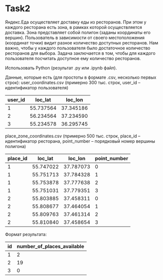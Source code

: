 # Task2
Яндекс.Еда осуществляет доставку еды из ресторанов. При этом у каждого ресторана есть зона, в рамках которой осуществляется доставка. Зона представляет собой полигон (заданы координаты его вершин). Пользователь в зависимости от своего местоположения (координат точки) видит разное количество доступных ресторанов. Нам важно, чтобы у каждого пользователя было достаточное количество ресторанов для выбора. Задача заключается в том, чтобы для каждого пользователя посчитать доступное ему количество ресторанов.

Использовать Python (результат .py или .ipynb файл).

Данные, которые есть (для простоты в формате .csv, несколько первых строк): user_coordinates.csv (примерно 300 тыс. строк, user_id – идентификатор пользователя)

| user_id  | loc_lat | loc_lon
| - | --------- | ---------
| 1 | 55.737564 | 37.345186
| 2 | 56.234564 | 37.234590
| 3 | 55.234578 | 36.295745 


place_zone_coordinates.csv (примерно 500 тыс. строк,
place_id – идентификатор ресторана, point_number – порядковый номер вершины полигона)

| place_id  | loc_lat | loc_lon | point_number
| - | --------- | --------- | ---------
| 1 | 55.747022 | 37.787073 | 0
| 1 | 55.751713 | 37.784328 | 1
| 1 | 55.753878 | 37.777638 | 2
| 1 | 55.751031 | 37.779351 | 3
| 2 | 55.803885 | 37.458311 | 0
| 2 | 55.808677 | 37.464054 | 1
| 2 | 55.809763 | 37.461314 | 2
| 2 | 55.810840 | 37.458654 | 3


Формат результата:

| id  | number_of_places_available
| - | --
| 1 | 2
| 2 | 19
| 3 | 0

